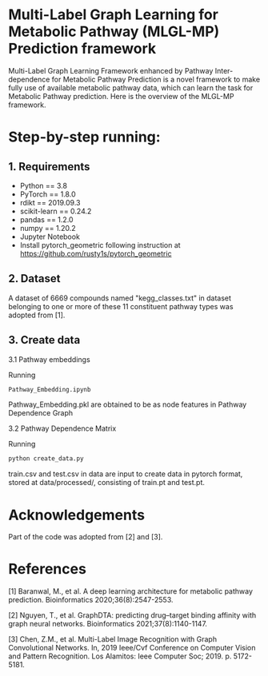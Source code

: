 # Multi-Label Graph Learning for Metabolic Pathway (MLGL-MP) Prediction framework
Multi-Label Graph Learning
Framework enhanced by Pathway Inter-dependence for Metabolic Pathway Prediction is a novel framework to make fully use of available metabolic pathway data, which can learn the task for  Metabolic Pathway prediction. Here is the overview of the MLGL-MP framework.


# Step-by-step running:

## 1. Requirements
+ Python == 3.8
+ PyTorch == 1.8.0
+ rdikt == 2019.09.3
+ scikit-learn == 0.24.2
+ pandas == 1.2.0
+ numpy == 1.20.2
+ Jupyter Notebook
+ Install pytorch_geometric following instruction at https://github.com/rusty1s/pytorch_geometric

## 2. Dataset
A dataset of 6669 compounds named "kegg_classes.txt" in dataset belonging to one or more of these 11 constituent pathway types was adopted from [1].


## 3. Create data 
3.1 Pathway embeddings

Running
```sh
Pathway_Embedding.ipynb 
```
Pathway_Embedding.pkl are obtained to be as node features in Pathway Dependence Graph

3.2 Pathway Dependence Matrix 

Running
```sh
python create_data.py
```
train.csv and test.csv in data are input to create data in pytorch format,
stored at data/processed/, consisting of  train.pt and test.pt.

# Acknowledgements
Part of the code was adopted from [2] and [3].
# References
[1] Baranwal, M., et al. A deep learning architecture for metabolic pathway prediction. Bioinformatics 2020;36(8):2547-2553.

[2] Nguyen, T., et al. GraphDTA: predicting drug–target binding affinity with graph neural networks. Bioinformatics 2021;37(8):1140-1147.

[3] Chen, Z.M., et al. Multi-Label Image Recognition with Graph Convolutional Networks. In, 2019 Ieee/Cvf Conference on Computer Vision and Pattern Recognition. Los Alamitos: Ieee Computer Soc; 2019. p. 5172-5181.
